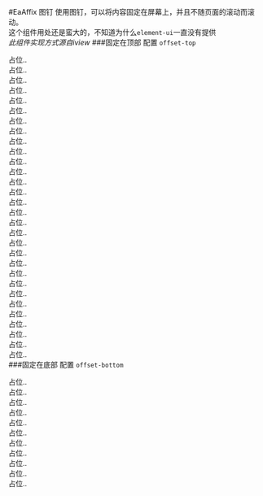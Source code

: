 #EaAffix 图钉
使用图钉，可以将内容固定在屏幕上，并且不随页面的滚动而滚动。  
这个组件用处还是蛮大的，不知道为什么`element-ui`一直没有提供  
*此组件实现方式源自iview*
###固定在顶部
配置 `offset-top`

<slot name="top"></slot>

占位..  
占位..  
占位..  
占位..  
占位..  
占位..  
占位..  
占位..  
占位..  
占位..  
占位..  
占位..  
占位..  
占位..  
占位..  
占位..  
占位..  
占位..  
占位..  
占位..  
占位..  
占位..  
占位..  
占位..  
占位..  
占位..  
占位..  
占位..  
占位..  
占位..   
###固定在底部
配置 `offset-bottom`

<slot name="bottom"></slot>

占位..  
占位..  
占位..  
占位..  
占位..  
占位..  
占位..  
占位..  
占位..  
占位..  
占位..  

<slot name="table"></slot>

<slot name="events"></slot>